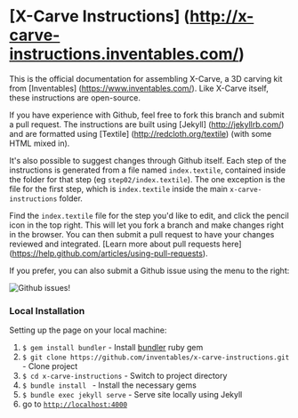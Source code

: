 [X-Carve Instructions] (http://x-carve-instructions.inventables.com/)
=========================

This is the official documentation for assembling X-Carve, a 3D carving kit from [Inventables] (https://www.inventables.com/). Like X-Carve itself, these instructions are open-source. 

If you have experience with Github, feel free to fork this branch and submit a pull request. The instructions are built using [Jekyll] (http://jekyllrb.com/) and are formatted using [Textile] (http://redcloth.org/textile) (with some HTML mixed in).

It's also possible to suggest changes through Github itself. Each step of the instructions is generated from a file named ```index.textile```, contained inside the folder for that step (eg ```step02/index.textile```). The one exception is the file for the first step, which is ```index.textile``` inside the main ```x-carve-instructions``` folder.

Find the ```index.textile``` file for the step you'd like to edit, and click the pencil icon in the top right. This will let you fork a branch and make changes right in the browser. You can then submit a pull request to have your changes reviewed and integrated. [Learn more about pull requests here] (https://help.github.com/articles/using-pull-requests). 

If you prefer, you can also submit a Github issue using the menu to the right:

![Github issues](http://i.imgur.com/4OgNB2L.png)!

### Local Installation

Setting up the page on your local machine:

1. ```$ gem install bundler``` - Install [bundler](http://bundler.io/) ruby gem
2. ```$ git clone https://github.com/inventables/x-carve-instructions.git``` - Clone project
3. ```$ cd x-carve-instructions``` - Switch to project directory
4. ```$ bundle install ``` - Install the necessary gems
5. ```$ bundle exec jekyll serve``` - Serve site locally using Jekyll
6. go to [```http://localhost:4000```](http://localhost:4000)
